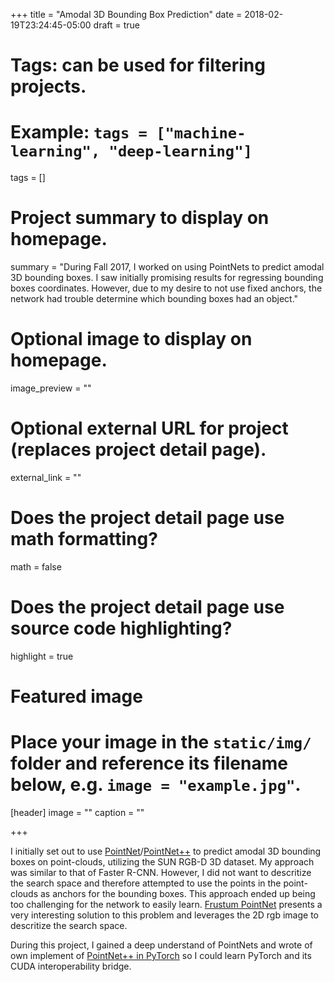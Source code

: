 +++
title = "Amodal 3D Bounding Box Prediction"
date = 2018-02-19T23:24:45-05:00
draft = true

# Tags: can be used for filtering projects.
# Example: `tags = ["machine-learning", "deep-learning"]`
tags = []

# Project summary to display on homepage.
summary = "During Fall 2017, I worked on using PointNets to predict amodal 3D bounding boxes.  I saw initially promising results for regressing bounding boxes coordinates.  However, due to my desire to not use fixed anchors, the network had trouble determine which bounding boxes had an object."

# Optional image to display on homepage.
image_preview = ""

# Optional external URL for project (replaces project detail page).
external_link = ""

# Does the project detail page use math formatting?
math = false

# Does the project detail page use source code highlighting?
highlight = true

# Featured image
# Place your image in the `static/img/` folder and reference its filename below, e.g. `image = "example.jpg"`.
[header]
image = ""
caption = ""


+++

I initially set out to use [PointNet](https://arxiv.org/abs/1612.00593)/[PointNet++](https://arxiv.org/abs/1706.02413) to
predict amodal 3D bounding boxes on point-clouds, utilizing the SUN RGB-D 3D dataset.  My approach was similar to that
of Faster R-CNN.  However, I did not want to descritize the search space and therefore attempted to use the points in the
point-clouds as anchors for the bounding boxes.  This approach ended up being too challenging for the network to easily learn.
[Frustum PointNet](https://arxiv.org/abs/1711.08488) presents a very interesting solution to this problem and leverages the 2D
rgb image to descritize the search space.

During this project, I gained a deep understand of PointNets and wrote of own implement of
[PointNet++ in PyTorch](https://github.com/erikwijmans/Pointnet2_PyTorch) so I could learn PyTorch and its CUDA
interoperability bridge.

